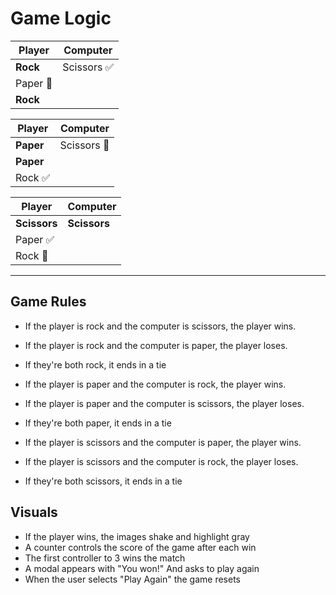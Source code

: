 # Game Logic

Player | Computer
--- | ---
**Rock** | Scissors :white_check_mark:
 | Paper :red_circle:
 | **Rock**

 Player | Computer
 --- | ---
 **Paper** | Scissors :red_circle:
  | **Paper**
  | Rock :white_check_mark:

  Player | Computer
  --- | ---
  **Scissors** | **Scissors**
   | Paper :white_check_mark:
   | Rock :red_circle:
---
## Game Rules
- If the player is rock and the computer is scissors, the player wins.
- If the player is rock and the computer is paper, the player loses.
- If they're both rock, it ends in a tie


- If the player is paper and the computer is rock, the player wins.
- If the player is paper and the computer is scissors, the player loses.
- If they're both paper, it ends in a tie


- If the player is scissors and the computer is paper, the player wins.
- If the player is scissors and the computer is rock, the player loses.
- If they're both scissors, it ends in a tie

## Visuals
- If the player wins, the images shake and highlight gray
- A counter controls the score of the game after each win
- The first controller to 3 wins the match
- A modal appears with "You won!" And asks to play again
- When the user selects "Play Again" the game resets
